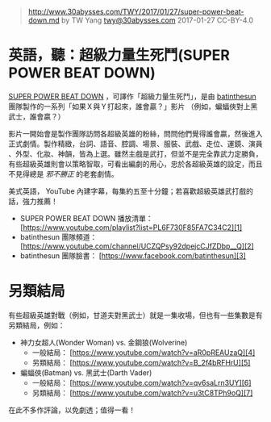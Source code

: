 ﻿> http://www.30abysses.com/TWY/2017/01/27/super-power-beat-down.md
> by TW Yang <twy@30abysses.com> 2017-01-27 CC-BY-4.0

# 英語，聽：超級力量生死鬥(SUPER POWER BEAT DOWN)

[SUPER POWER BEAT DOWN][1]  ，可譯作「超級力量生死鬥」，是由
[batinthesun][2]  團隊製作的一系列「如果Ｘ與Ｙ打起來，誰會贏？」影片
（例如，蝙蝠俠對上黑武士，誰會贏？）

影片一開始會是製作團隊訪問各超級英雄的粉絲，問問他們覺得誰會贏，然後進入
正式劇情。製作精緻，台詞、語音、腔調、場景、服裝、武戲、走位、運鏡、演員
、外型、化妝、神韻，皆為上選。雖然主戲是武打，但並不是完全靠武力定勝負，
有些超級英雄則會以策略智取，可看出編劇的用心，忠於各超級英雄的設定，而且
不見得總是 *邪不勝正* 的老套劇情。

美式英語， YouTube  內建字幕，每集約五至十分鐘；若喜歡超級英雄武打戲的
話，強力推薦！

* SUPER POWER BEAT DOWN 播放清單： [https://www.youtube.com/playlist?list=PL6F730F85FA7C34C2][1]
* batinthesun 團隊頻道： [https://www.youtube.com/channel/UCZQPsy92dpejcCJfZDbp__Q][2]
* batinthesun 團隊臉書： [https://www.facebook.com/batinthesun][3]

[1]: https://www.youtube.com/playlist?list=PL6F730F85FA7C34C2
[2]: https://www.youtube.com/channel/UCZQPsy92dpejcCJfZDbp__Q
[3]: https://www.facebook.com/batinthesun



# 另類結局

有些超級英雄對戰（例如，甘道夫對黑武士）就是一集收場，但也有一些集數是有
另類結局，例如：

* 神力女超人(Wonder Woman) vs.  金鋼狼(Wolverine)
  * 一般結局： [https://www.youtube.com/watch?v=aR0pREAUzaQ][4]
  * 另類結局： [https://www.youtube.com/watch?v=B_2f4bRFHrU][5]
* 蝙蝠俠(Batman) vs. 黑武士(Darth Vader)
  * 一般結局： [https://www.youtube.com/watch?v=qv6saLrn3UY][6]
  * 另類結局： [https://www.youtube.com/watch?v=u3tC8TPh9oQ][7]

[4]: https://www.youtube.com/watch?v=aR0pREAUzaQ
[5]: https://www.youtube.com/watch?v=B_2f4bRFHrU
[6]: https://www.youtube.com/watch?v=qv6saLrn3UY
[7]: https://www.youtube.com/watch?v=u3tC8TPh9oQ

在此不多作評論，以免劇透；值得一看！

